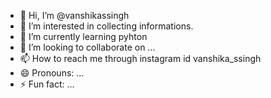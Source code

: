 - 👋 Hi, I’m @vanshikassingh
- 👀 I’m interested in collecting informations.
- 🌱 I’m currently learning  pyhton
- 💞️ I’m looking to collaborate on ...
- 📫 How to reach me through instagram id vanshika_ssingh
- 😄 Pronouns: ...
- ⚡ Fun fact: ...

<!---
vanshikassingh/vanshikassingh is a ✨ special ✨ repository because its `README.md` (this file) appears on your GitHub profile.
You can click the Preview link to take a look at your changes.
--->
